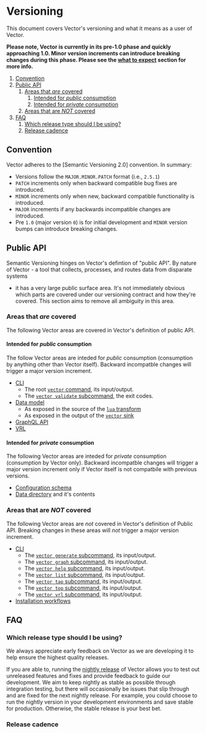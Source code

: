 # Versioning

This document covers Vector's versioning and what it means as a user of Vector.

**Please note, Vector is currently in its pre-1.0 phase and quickly approaching
1.0. Minor version increments can introduce breaking changes during this phase.
Please see the [what to expect](#what-to-expect) section for more info.**

<!-- MarkdownTOC autolink="true" style="ordered" indent="   " -->

1. [Convention](#convention)
1. [Public API](#public-api)
   1. [Areas that *are* covered](#areas-that-are-covered)
      1. [Intended for *public* consumption](#intended-for-public-consumption)
      1. [Intended for *private* consumption](#intended-for-private-consumption)
   1. [Areas that are *NOT* covered](#areas-that-are-not-covered)
1. [FAQ](#faq)
   1. [Which release type should I be using?](#which-release-type-should-i-be-using)
   1. [Release cadence](#release-cadence)

<!-- /MarkdownTOC -->

## Convention

Vector adheres to the [Semantic Versioning 2.0] convention. In summary:

* Versions follow the `MAJOR.MINOR.PATCH` format (i.e., `2.5.1`)
* `PATCH` increments only when backward compatible bug fixes are introduced.
* `MINOR` increments only when new, backward compatible functionality is introduced.
* `MAJOR` increments if any backwards incompatible changes are introduced.
* Pre `1.0` (major version `0`) is for initial development and `MINOR` version bumps can introduce breaking changes.

## Public API

Semantic Versioning hinges on Vector's defintion of "public API". By nature of
Vector - a tool that collects, processes, and routes data from disparate systems
- it has a very large public surface area. It's not immediately obvious which
parts are covered under our versioning contract and how they're covered. This
section aims to remove all ambiguity in this area.

### Areas that *are* covered

The following Vector areas are covered in Vector's definition of public API.

#### Intended for *public* consumption

The follow Vector areas are inteded for *public* consumption (consumption by
anything other than Vector itself). Backward incompatble changes will trigger
a major version increment.

* [CLI]
  * The root [`vector` command], its input/output.
  * The [`vector validate` subcommand], the exit codes.
* [Data model]
  * As exposed in the source of the [`lua` transform]
  * As exposed in the output of the [`vector` sink]
* [GraphQL API]
* [VRL]


#### Intended for *private* consumption

The following Vector areas are inteded for *private* consumption (consumption by
Vector only). Backward incompatble changes will trigger a major version
increment only if Vector itself is not compatbile with previous versions.

* [Configuration schema]
* [Data directory] and it's contents

### Areas that are *NOT* covered

The following Vector areas are *not* covered in Vector's definition of Public
API. Breaking changes in these areas will *not* trigger a major version
increment.

* [CLI]
  * The [`vector generate` subcommand], its input/output.
  * The [`vector graph` subcommand], its input/output.
  * The [`vector help` subcommand], its input/output.
  * The [`vector list` subcommand], its input/output.
  * The [`vector tap` subcommand], its input/output.
  * The [`vector top` subcommand], its input/output.
  * The [`vector vrl` subcommand], its input/output.
* [Installation workflows]

## FAQ

### Which release type should I be using?

We always appreciate early feedback on Vector as we are developing it to help
ensure the highest quality releases.

If you are able to, running the [nightly
release](https://vector.dev/releases/nightly/download/) of Vector allows you to
test out unreleased features and fixes and provide feedback to guide our
development. We aim to keep nightly as stable as possible through integration
testing, but there will occasionally be issues that slip through and are fixed
for the next nightly release. For example, you could choose to run the nightly
version in your development environments and save stable for production.
Otherwise, the stable release is your best bet.

### Release cadence

[@vectordotdev]: https://twitter.com/vectordotdev
[chat]: https://chat.vector.dev
[CLI]: https://vector.dev/docs/reference/cli/
[configuration schema]: https://vector.dev/docs/reference/configuration/
[data directory]: https://vector.dev/docs/reference/configuration/global-options/#data_dir
[data model]: https://vector.dev/docs/about/under-the-hood/architecture/data-model/
[Github repository]: https://github.com/timberio/vector
[GraphQL API]: https://vector.dev/docs/reference/api/
[Installation workflows]: https://vector.dev/docs/setup/installation/
[`lua` transform]: https://vector.dev/docs/reference/configuration/transforms/lua/
[`master` branch]: https://github.com/timberio/vector/tree/master
[nightly artifact list]: https://packages.timber.io/vector/nightly/
[package manager]: https://vector.dev/docs/setup/installation/package-managers/
[release notes]: https://vector.dev/releases/
[Semantic Versioning]: https://semver.org/spec/v2.0.0.html
[`vector` command]: https://vector.dev/docs/reference/cli/#vector
[`vector generate` subcommand]: https://vector.dev/docs/reference/cli/#generate
[`vector graph` subcommand]: https://vector.dev/docs/reference/cli/#graph
[`vector help` subcommand]: https://vector.dev/docs/reference/cli/#help
[`vector list` subcommand]: https://vector.dev/docs/reference/cli/#list
[Vector public calendar]: https://calendar.vector.dev
[`vector` sink]: https://vector.dev/docs/reference/configuration/sinks/vector/
[`vector tap` subcommand]: https://vector.dev/docs/reference/cli/#tap
[`vector top` subcommand]: https://vector.dev/docs/reference/cli/#top
[`vector validate` subcommand]: https://vector.dev/docs/reference/cli/#validate
[`vector vrl` subcommand]: https://vector.dev/docs/reference/cli/#vrl
[VRL]: https://vector.dev/docs/reference/vrl/
